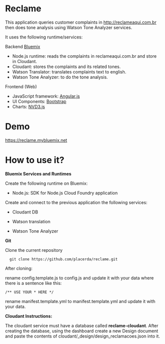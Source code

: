 # Reclame

This application queries customer complaints in http://reclameaqui.com.br then does tone analysis using Watson Tone Analyzer services.

It uses the following runtime/services:

Backend [Bluemix](http://www.mybluemix.net)

 - Node.js runtime: reads the complaints in reclameaqui.com.br and store in Cloudant.
 - Cloudant: stores the complaints and its related tones.
 - Watson Translator: translates complaints text to english.
 - Watson Tone Analyzer: to do the tone analysis.

Frontend (Web)
 - JavaScript framework: [Angular.js](https://docs.angularjs.org/guide/)
 - UI Components: [Bootstrap](http://angular-ui.github.io/bootstrap/)
 - Charts: [NVD3.js](http://krispo.github.io/angular-nvd3/#/)

 # Demo

 https://reclame.mybluemix.net

 # How to use it?

**Bluemix Services and Runtimes**

Create the following runtime on Bluemix:

* Node.js: SDK for Node.js Cloud Foundry application

Create and connect to the previous application the following services:

* Cloudant DB

* Watson translation

* Watson Tone Analyzer

**Git**

Clone the current repository

```
  git clone https://github.com/placerda/reclame.git
```

After cloning:

rename config.template.js to config.js and update it with your data where
there is a sentence like this:

```
/** USE YOUR * HERE */
```

rename manifest.template.yml to manifest.template.yml and update it with your data.

**Cloudant Instructions:**

The cloudant service must have a database called **reclame-cloudant**.
After creating the database, using the dashboard create a new Design document
and paste the contents of cloudant\/\_design\/design_reclamacoes.json into it.
